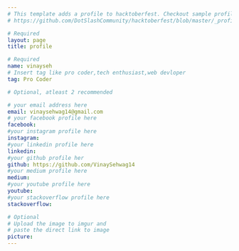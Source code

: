 ```yaml
---
# This template adds a profile to hacktoberfest. Checkout sample profile at
# https://github.com/DotSlashCommunity/hacktoberfest/blob/master/_profile/ksdme.md

# Required
layout: page
title: profile

# Required
name: vinayseh
# Insert tag like pro coder,tech enthusiast,web devloper
tag: Pro Coder

# Optional, atleast 2 recommended

# your email address here
email: vinaysehwag14@gmail.com
# your facebook profile here
facebook: 
#your instagram profile here
instagram: 
#your linkedin profile here
linkedin: 
#your github profile her
github: https://github.com/VinaySehwag14 
#your medium profile here
medium: 
#your youtube profile here
youtube: 
#your stackoverflow profile here
stackoverflow: 

# Optional
# Upload the image to imgur and
# paste the direct link to image
picture: 
---
```

